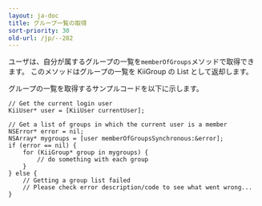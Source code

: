 ```yaml
---
layout: ja-doc
title: グループ一覧の取得
sort-priority: 30
old-url: /jp/--282
---
```

ユーザは、自分が属するグループの一覧を`memberOfGroups`メソッドで取得できます。 このメソッドはグループの一覧を KiiGroup の List として返却します。

グループの一覧を取得するサンプルコードを以下に示します。

```objc
// Get the current login user
KiiUser* user = [KiiUser currentUser];

// Get a list of groups in which the current user is a member
NSError* error = nil;
NSArray* mygroups = [user memberOfGroupsSynchronous:&error];
if (error == nil) {
    for (KiiGroup* group in mygroups) {
        // do something with each group
    }
} else {
    // Getting a group list failed
    // Please check error description/code to see what went wrong...
}
```
